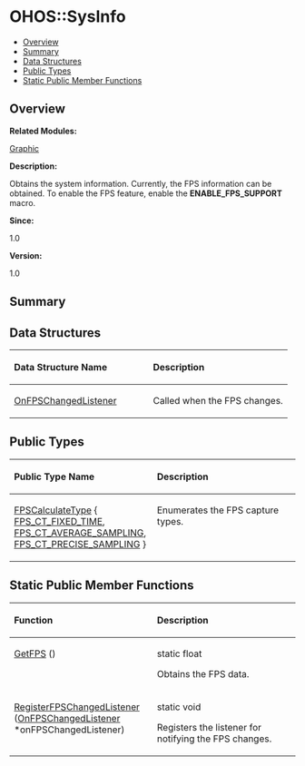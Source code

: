# OHOS::SysInfo<a name="ZH-CN_TOPIC_0000001054479597"></a>

-   [Overview](#section86132521165635)
-   [Summary](#section1337621223165635)
-   [Data Structures](#nested-classes)
-   [Public Types](#pub-types)
-   [Static Public Member Functions](#pub-static-methods)

## **Overview**<a name="section86132521165635"></a>

**Related Modules:**

[Graphic](Graphic.md)

**Description:**

Obtains the system information. Currently, the FPS information can be obtained. To enable the FPS feature, enable the  **ENABLE\_FPS\_SUPPORT**  macro. 

**Since:**

1.0

**Version:**

1.0

## **Summary**<a name="section1337621223165635"></a>

## Data Structures<a name="nested-classes"></a>

<a name="table1921180439165635"></a>
<table><thead align="left"><tr id="row254530623165635"><th class="cellrowborder" valign="top" width="50%" id="mcps1.1.3.1.1"><p id="p341610216165635"><a name="p341610216165635"></a><a name="p341610216165635"></a>Data Structure Name</p>
</th>
<th class="cellrowborder" valign="top" width="50%" id="mcps1.1.3.1.2"><p id="p1597694410165635"><a name="p1597694410165635"></a><a name="p1597694410165635"></a>Description</p>
</th>
</tr>
</thead>
<tbody><tr id="row600646679165635"><td class="cellrowborder" valign="top" width="50%" headers="mcps1.1.3.1.1 "><p id="p214957607165635"><a name="p214957607165635"></a><a name="p214957607165635"></a><a href="OHOS-SysInfo-OnFPSChangedListener.md">OnFPSChangedListener</a></p>
</td>
<td class="cellrowborder" valign="top" width="50%" headers="mcps1.1.3.1.2 "><p id="p1449281327165635"><a name="p1449281327165635"></a><a name="p1449281327165635"></a>Called when the FPS changes. </p>
</td>
</tr>
</tbody>
</table>

## Public Types<a name="pub-types"></a>

<a name="table1878621525165635"></a>
<table><thead align="left"><tr id="row1616893529165635"><th class="cellrowborder" valign="top" width="50%" id="mcps1.1.3.1.1"><p id="p323176368165635"><a name="p323176368165635"></a><a name="p323176368165635"></a>Public Type Name</p>
</th>
<th class="cellrowborder" valign="top" width="50%" id="mcps1.1.3.1.2"><p id="p1761890734165635"><a name="p1761890734165635"></a><a name="p1761890734165635"></a>Description</p>
</th>
</tr>
</thead>
<tbody><tr id="row1628378774165635"><td class="cellrowborder" valign="top" width="50%" headers="mcps1.1.3.1.1 "><p id="p1433323189165635"><a name="p1433323189165635"></a><a name="p1433323189165635"></a><a href="Graphic.md#ga75d850e3abff6c2f617b689a0cb9a3d1">FPSCalculateType</a> { <a href="Graphic.md#gga75d850e3abff6c2f617b689a0cb9a3d1a26a841fb9a10881591dc79dae38e2d7f">FPS_CT_FIXED_TIME</a>, <a href="Graphic.md#gga75d850e3abff6c2f617b689a0cb9a3d1a17fdb75ff7e9afb4165349a3d8300f3c">FPS_CT_AVERAGE_SAMPLING</a>, <a href="Graphic.md#gga75d850e3abff6c2f617b689a0cb9a3d1afcc7226b2c9012f2993b7044a80cbed5">FPS_CT_PRECISE_SAMPLING</a> }</p>
</td>
<td class="cellrowborder" valign="top" width="50%" headers="mcps1.1.3.1.2 "><p id="p948736723165635"><a name="p948736723165635"></a><a name="p948736723165635"></a>Enumerates the FPS capture types. </p>
</td>
</tr>
</tbody>
</table>

## Static Public Member Functions<a name="pub-static-methods"></a>

<a name="table1507008020165635"></a>
<table><thead align="left"><tr id="row1612108670165635"><th class="cellrowborder" valign="top" width="50%" id="mcps1.1.3.1.1"><p id="p1433773786165635"><a name="p1433773786165635"></a><a name="p1433773786165635"></a>Function</p>
</th>
<th class="cellrowborder" valign="top" width="50%" id="mcps1.1.3.1.2"><p id="p1185947246165635"><a name="p1185947246165635"></a><a name="p1185947246165635"></a>Description</p>
</th>
</tr>
</thead>
<tbody><tr id="row890496419165635"><td class="cellrowborder" valign="top" width="50%" headers="mcps1.1.3.1.1 "><p id="p350404836165635"><a name="p350404836165635"></a><a name="p350404836165635"></a><a href="Graphic.md#gaa028189de9bf2968948578c8e09a9101">GetFPS</a> ()</p>
</td>
<td class="cellrowborder" valign="top" width="50%" headers="mcps1.1.3.1.2 "><p id="p1748350242165635"><a name="p1748350242165635"></a><a name="p1748350242165635"></a>static float </p>
<p id="p877139990165635"><a name="p877139990165635"></a><a name="p877139990165635"></a>Obtains the FPS data. </p>
</td>
</tr>
<tr id="row813820443165635"><td class="cellrowborder" valign="top" width="50%" headers="mcps1.1.3.1.1 "><p id="p1764957507165635"><a name="p1764957507165635"></a><a name="p1764957507165635"></a><a href="Graphic.md#gac885a43e87f57ae57e0d8b6d213e9fa1">RegisterFPSChangedListener</a> (<a href="OHOS-SysInfo-OnFPSChangedListener.md">OnFPSChangedListener</a> *onFPSChangedListener)</p>
</td>
<td class="cellrowborder" valign="top" width="50%" headers="mcps1.1.3.1.2 "><p id="p263702807165635"><a name="p263702807165635"></a><a name="p263702807165635"></a>static void </p>
<p id="p487450253165635"><a name="p487450253165635"></a><a name="p487450253165635"></a>Registers the listener for notifying the FPS changes. </p>
</td>
</tr>
</tbody>
</table>

